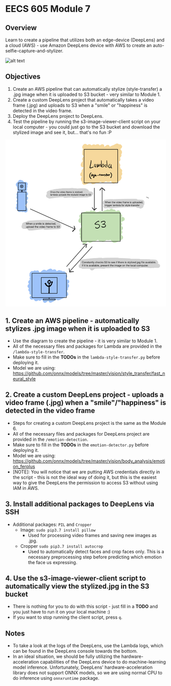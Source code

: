 # EECS 605 Module 7

## Overview
Learn to create a pipeline that utilizes both an edge-device (DeepLens) and a cloud (AWS) - use Amazon DeepLens device with AWS to create an auto-selfie-capture-and-stylizer.

![alt text](./instructions-image-assets/selfie-capture-and-stylizer-demo.png)

## Objectives
1. Create an AWS pipeline that can automatically stylize (style-transfer) a .jpg image when it is uploaded to S3 bucket - very similar to Module 1.
2. Create a custom DeepLens project that automatically takes a video frame (.jpg) and uploads to S3 when a "smile" or "happiness" is detected in the video frame.
3. Deploy the DeepLens project to DeepLens.
4. Test the pipeline by running the s3-image-viewer-client script on your local computer - you could just go to the S3 bucket and download the stylized image and see it, but... that's no fun :P

![alt text](./instructions-image-assets/module-7-overview.jpg)

## 1. Create an AWS pipeline - automatically stylizes .jpg image when it is uploaded to S3
* Use the diagram to create the pipeline - it is very similar to Module 1.
* All of the necessary files and packages for Lambda are provided in the `/lambda-style-transfer`.
* Make sure to fill in the **TODOs** in the `lambda-style-transfer.py` before deploying it.
* Model we are using: https://github.com/onnx/models/tree/master/vision/style_transfer/fast_neural_style 

## 2. Create a custom DeepLens project - uploads a video frame (.jpg) when a "smile"/"happiness" is detected in the video frame
* Steps for creating a custom DeepLens project is the same as the Module 6.
* All of the necessary files and packages for DeepLens project are provided in the `/emotion-detection`.
* Make sure to fill in the **TODOs** in the `emotion-detector.py` before deploying it.
* Model we are using: https://github.com/onnx/models/tree/master/vision/body_analysis/emotion_ferplus
* [NOTE]: You will notice that we are putting AWS credentials directly in the script - this is not the ideal way of doing it, but this is the easiest way to give the DeepLens the permission to access S3 without using IAM in AWS.

## 3. Install additional packages to DeepLens via SSH
* Additional packages: `PIL` and `Cropper`
  - Image: `sudo pip3.7 install pillow`
    - Used for processing video frames and saving new images as .jpg.
  - Cropper `sudo pip3.7 install autocrop`
    - Used to automatically detect faces and crop faces only. This is a necessary preprocessing step before predicting which emotion the face us expressing.

## 4. Use the s3-image-viewer-client script to automatically view the stylized.jpg in the S3 bucket
* There is nothing for you to do with this script - just fill in a **TODO** and you just have to run it on your local machine :)
* If you want to stop running the client script, press `q`.

## Notes
* To take a look at the logs of the DeepLens, use the Lambda logs, which can be found in the DeepLens console towards the bottom.
* In an ideal situation, we should be fully utilizing the hardware-acceleration capabilities of the DeepLens device to do machine-learning model inference. Unfortunately, DeepLens' hardware-acceleration library does not support ONNX models, so we are using normal CPU to do inference using `onnxruntime` package.
